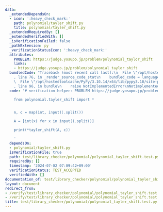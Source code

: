 ```yaml
---
data:
  _extendedDependsOn:
  - icon: ':heavy_check_mark:'
    path: polynomial/tayler_shift.py
    title: polynomial/tayler_shift.py
  _extendedRequiredBy: []
  _extendedVerifiedWith: []
  _isVerificationFailed: false
  _pathExtension: py
  _verificationStatusIcon: ':heavy_check_mark:'
  attributes:
    PROBLEM: https://judge.yosupo.jp/problem/polynomial_taylor_shift
    links:
    - https://judge.yosupo.jp/problem/polynomial_taylor_shift
  bundledCode: "Traceback (most recent call last):\n  File \"/opt/hostedtoolcache/PyPy/3.10.14/x64/lib/pypy3.10/site-packages/onlinejudge_verify/documentation/build.py\"\
    , line 76, in _render_source_code_stat\n    bundled_code = language.bundle(\n\
    \  File \"/opt/hostedtoolcache/PyPy/3.10.14/x64/lib/pypy3.10/site-packages/onlinejudge_verify/languages/python.py\"\
    , line 96, in bundle\n    raise NotImplementedError\nNotImplementedError\n"
  code: '# verification-helper: PROBLEM https://judge.yosupo.jp/problem/polynomial_taylor_shift

    from polynomial.tayler_shift import *


    n, c = map(int, input().split())

    A = [int(x) for x in input().split()]

    print(*tayler_shift(A, c))

    '
  dependsOn:
  - polynomial/tayler_shift.py
  isVerificationFile: true
  path: test/library_checker/polynomial/polynomial_tayler_shift.test.py
  requiredBy: []
  timestamp: '2024-07-02 07:09:42+09:00'
  verificationStatus: TEST_ACCEPTED
  verifiedWith: []
documentation_of: test/library_checker/polynomial/polynomial_tayler_shift.test.py
layout: document
redirect_from:
- /verify/test/library_checker/polynomial/polynomial_tayler_shift.test.py
- /verify/test/library_checker/polynomial/polynomial_tayler_shift.test.py.html
title: test/library_checker/polynomial/polynomial_tayler_shift.test.py
---
```

